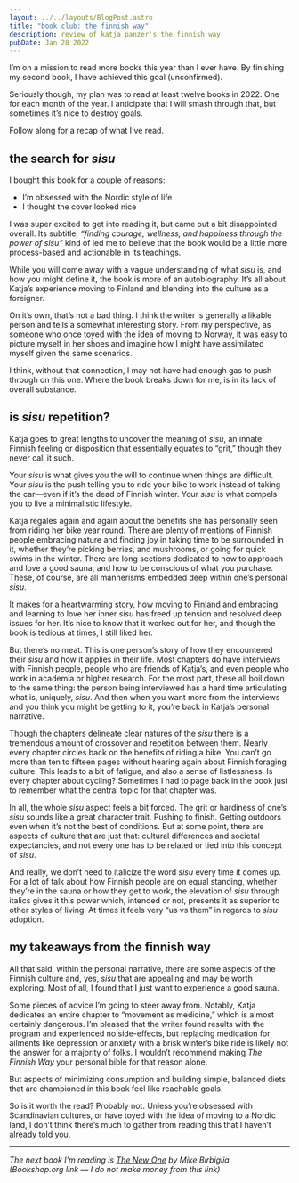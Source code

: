 ```yaml
---
layout: ../../layouts/BlogPost.astro
title: "book club: the finnish way"
description: review of katja panzer's the finnish way
pubDate: Jan 28 2022
---
```

I’m on a mission to read more books this year than I ever have. By finishing my second book, I have achieved this goal (unconfirmed).

Seriously though, my plan was to read at least twelve books in 2022. One for each month of the year. I anticipate that I will smash through that, but sometimes it’s nice to destroy goals.

Follow along for a recap of what I’ve read. [](https://www.helloitsbrian.com/blog/category/book+club)

## the search for *sisu*

I bought this book for a couple of reasons:

* I’m obsessed with the Nordic style of life
* I thought the cover looked nice

I was super excited to get into reading it, but came out a bit disappointed overall. Its subtitle, *“finding courage, wellness, and happiness through the power of sisu”* kind of led me to believe that the book would be a little more process-based and actionable in its teachings.

While you will come away with a vague understanding of what *sisu* is, and how you might define it, the book is more of an autobiography. It’s all about Katja’s experience moving to Finland and blending into the culture as a foreigner.

On it’s own, that’s not a bad thing. I think the writer is generally a likable person and tells a somewhat interesting story. From my perspective, as someone who once toyed with the idea of moving to Norway, it was easy to picture myself in her shoes and imagine how I might have assimilated myself given the same scenarios.

I think, without that connection, I may not have had enough gas to push through on this one. Where the book breaks down for me, is in its lack of overall substance.

## is *sisu* repetition?

Katja goes to great lengths to uncover the meaning of *sisu*, an innate Finnish feeling or disposition that essentially equates to “grit,” though they never call it such.

Your *sisu* is what gives you the will to continue when things are difficult. Your *sisu* is the push telling you to ride your bike to work instead of taking the car—even if it’s the dead of Finnish winter. Your *sisu* is what compels you to live a minimalistic lifestyle.

Katja regales again and again about the benefits she has personally seen from riding her bike year round. There are plenty of mentions of Finnish people embracing nature and finding joy in taking time to be surrounded in it, whether they’re picking berries, and mushrooms, or going for quick swims in the winter. There are long sections dedicated to how to approach and love a good sauna, and how to be conscious of what you purchase. These, of course, are all mannerisms embedded deep within one’s personal *sisu*.

It makes for a heartwarming story, how moving to Finland and embracing and learning to love her inner *sisu* has freed up tension and resolved deep issues for her. It’s nice to know that it worked out for her, and though the book is tedious at times, I still liked her.

But there’s no meat. This is one person’s story of how they encountered their *sisu* and how it applies in their life. Most chapters do have interviews with Finnish people, people who are friends of Katja’s, and even people who work in academia or higher research. For the most part, these all boil down to the same thing: the person being interviewed has a hard time articulating what is, uniquely, *sisu*. And then when you want more from the interviews and you think you might be getting to it, you’re back in Katja’s personal narrative.

Though the chapters delineate clear natures of the *sisu* there is a tremendous amount of crossover and repetition between them. Nearly every chapter circles back on the benefits of riding a bike. You can’t go more than ten to fifteen pages without hearing again about Finnish foraging culture. This leads to a bit of fatigue, and also a sense of listlessness. Is every chapter about cycling? Sometimes I had to page back in the book just to remember what the central topic for that chapter was.

In all, the whole *sisu* aspect feels a bit forced. The grit or hardiness of one’s *sisu* sounds like a great character trait. Pushing to finish. Getting outdoors even when it’s not the best of conditions. But at some point, there are aspects of culture that are just that: cultural differences and societal expectancies, and not every one has to be related or tied into this concept of *sisu*.

And really, we don’t need to italicize the word *sisu* every time it comes up. For a lot of talk about how Finnish people are on equal standing, whether they’re in the sauna or how they get to work, the elevation of *sisu* through italics gives it this power which, intended or not, presents it as superior to other styles of living. At times it feels very “us vs them” in regards to *sisu* adoption.

## my takeaways from the finnish way

All that said, within the personal narrative, there are some aspects of the Finnish culture and, yes, *sisu* that are appealing and may be worth exploring. Most of all, I found that I just want to experience a good sauna.

Some pieces of advice I’m going to steer away from. Notably, Katja dedicates an entire chapter to “movement as medicine,” which is almost certainly dangerous. I’m pleased that the writer found results with the program and experienced no side-effects, but replacing medication for ailments like depression or anxiety with a brisk winter’s bike ride is likely not the answer for a majority of folks. I wouldn’t recommend making *The Finnish Way* your personal bible for that reason alone.

But aspects of minimizing consumption and building simple, balanced diets that are championed in this book feel like reachable goals.

So is it worth the read? Probably not. Unless you’re obsessed with Scandinavian cultures, or have toyed with the idea of moving to a Nordic land, I don’t think there’s much to gather from reading this that I haven’t already told you.

- - -

*The next book I’m reading is [The New One](https://bookshop.org/books/the-new-one-painfully-true-stories-from-a-reluctant-dad-9781538701522/9781538701522) by Mike Birbiglia\
(Bookshop.org link — I do not make money from this link)*